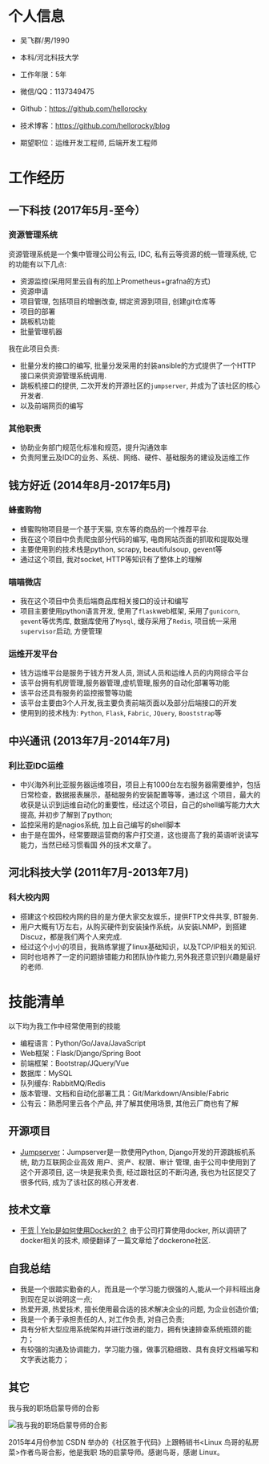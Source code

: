 
      
# 个人信息

 - 吴飞群/男/1990 
 - 本科/河北科技大学 
 - 工作年限：5年
 - 微信/QQ：1137349475
 - Github：https://github.com/hellorocky
 - 技术博客：https://github.com/hellorocky/blog

 - 期望职位：运维开发工程师, 后端开发工程师


# 工作经历

## 一下科技 (2017年5月-至今）

### 资源管理系统 

资源管理系统是一个集中管理公司公有云, IDC, 私有云等资源的统一管理系统, 它的功能有以下几点:

* 资源监控(采用阿里云自有的加上Prometheus+grafna的方式)
* 资源申请
* 项目管理, 包括项目的增删改查, 绑定资源到项目, 创建git仓库等
* 项目的部署
* 跳板机功能
* 批量管理机器

我在此项目负责:

* 批量分发的接口的编写, 批量分发采用的封装ansible的方式提供了一个HTTP接口来供资源管理系统调用.
* 跳板机接口的提供, 二次开发的开源社区的`jumpserver`, 并成为了该社区的核心开发者.
* 以及前端网页的编写


### 其他职责

* 协助业务部门规范化标准和规范，提升沟通效率
* 负责阿里云及IDC的业务、系统、网络、硬件、基础服务的建设及运维工作
  
## 钱方好近 (2014年8月-2017年5月)

### 蜂蜜购物

* 蜂蜜购物项目是一个基于天猫, 京东等的商品的一个推荐平台.
* 我在这个项目中负责爬虫部分代码的编写, 电商网站页面的抓取和提取处理
* 主要使用到的技术栈是python, scrapy, beautifulsoup, gevent等
* 通过这个项目, 我对socket, HTTP等知识有了整体上的理解


### 喵喵微店

* 我在这个项目中负责后端商品库相关接口的设计和编写
* 项目主要使用python语言开发, 使用了`flask`web框架, 采用了`gunicorn`, `gevent`等优秀库, 数据库使用了`Mysql`, 缓存采用了`Redis`, 项目统一采用`supervisor`启动, 方便管理


### 运维开发平台

* 钱方运维平台是服务于钱方开发人员, 测试人员和运维人员的内网综合平台
* 该平台拥有机房管理,服务器管理,虚机管理,服务的自动化部署等功能
* 该平台还具有服务的监控报警等功能
* 该平台主要由3个人开发,我主要负责前端页面以及部分后端接口的开发
* 使用到的技术栈为: `Python`, `Flask`, `Fabric`, `JQuery`, `Booststrap`等

  
## 中兴通讯 (2013年7月-2014年7月)

### 利比亚IDC运维

* 中兴海外利比亚服务器运维项目，项目上有1000台左右服务器需要维护，包括日常检查，数据报表展示，基础服务的安装配置等等，通过这 个项目，最大的收获是认识到运维自动化的重要性，经过这个项目，自己的shell编写能力大大提高, 并初步了解到了python;
* 监控采用的是nagios系统, 加上自己编写的shell脚本
* 由于是在国外，经常要跟运营商的客户打交道，这也提高了我的英语听说读写能力，当然已经习惯看国 外的技术文章了。

## 河北科技大学 (2011年7月-2013年7月)

### 科大校内网

* 搭建这个校园校内网的目的是方便大家交友娱乐，提供FTP文件共享, BT服务.
* 用户大概有1万左右，从购买硬件到安装操作系统，从安装LNMP，到搭建Discuz，都是我们两个人来完成.
* 经过这个小小的项目，我熟练掌握了linux基础知识，以及TCP/IP相关的知识.
* 同时也培养了一定的问题排错能力和团队协作能力,另外我还意识到兴趣是最好的老师.


# 技能清单

以下均为我工作中经常使用到的技能

- 编程语言：Python/Go/Java/JavaScript
- Web框架：Flask/Django/Spring Boot
- 前端框架：Bootstrap/JQuery/Vue
- 数据库：MySQL
- 队列缓存: RabbitMQ/Redis
- 版本管理、文档和自动化部署工具：Git/Markdown/Ansible/Fabric
- 公有云：熟悉阿里云各个产品, 并了解其使用场景, 其他云厂商也有了解
      

## 开源项目

  - [Jumpserver](https://github.com/jumpserver)：Jumpserver是一款使用Python, Django开发的开源跳板机系统, 助力互联网企业高效 用户、资产、权限、审计 管理, 由于公司中使用到了这个开源项目, 这一块是我来负责, 经过跟社区的不断沟通, 我也为社区提交了很多代码, 成为了该社区的核心开发者.
 

## 技术文章

- [干货 | Yelp是如何使用Docker的？](http://dockone.io/article/626) 由于公司打算使用docker, 所以调研了docker相关的技术, 顺便翻译了一篇文章给了dockerone社区.


## 自我总结

* 我是一个很踏实勤奋的人，而且是一个学习能力很强的人,能从一个非科班出身到现在足以说明这一点;
* 热爱开源, 热爱技术, 擅长使用最合适的技术解决企业的问题, 为企业创造价值;
* 我是一个勇于承担责任的人, 对工作负责, 对自己负责; 
* 具有分析大型应用系统架构并进行改进的能力，拥有快速排查系统瓶颈的能力；
* 有较强的沟通及协调能力，学习能力强，做事沉稳细致、具有良好文档编写和文字表达能力；


## 其它

我与我的职场启蒙导师的合影

![我与我的职场启蒙导师的合影](https://user-images.githubusercontent.com/7486508/34377046-264cf9da-eb2a-11e7-9513-1abf21e02e14.jpg)

2015年4月份参加 CSDN 举办的《社区胜于代码》上跟畅销书<Linux 鸟哥的私房菜>作者鸟哥合影，他是我职 场的启蒙导师。感谢鸟哥，感谢 Linux。


    
    
      
